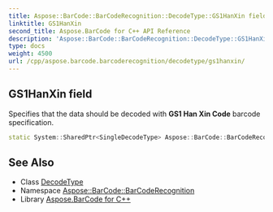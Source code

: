 ```yaml
---
title: Aspose::BarCode::BarCodeRecognition::DecodeType::GS1HanXin field
linktitle: GS1HanXin
second_title: Aspose.BarCode for C++ API Reference
description: 'Aspose::BarCode::BarCodeRecognition::DecodeType::GS1HanXin field. Specifies that the data should be decoded with GS1 Han Xin Code barcode specification in C++.'
type: docs
weight: 4500
url: /cpp/aspose.barcode.barcoderecognition/decodetype/gs1hanxin/
---
```

## GS1HanXin field


Specifies that the data should be decoded with **GS1 Han Xin Code** barcode specification.

```cpp
static System::SharedPtr<SingleDecodeType> Aspose::BarCode::BarCodeRecognition::DecodeType::GS1HanXin
```




## See Also

* Class [DecodeType](../)
* Namespace [Aspose::BarCode::BarCodeRecognition](../../)
* Library [Aspose.BarCode for C++](../../../)
